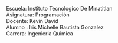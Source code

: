Escuela: Instituto Tecnologico De Minatitlan
<br>
Asignatura: Programación
<br>
Docente: Kevin David
<br>
Alumno : Iris Michelle Bautista Gonzalez
<br>
Carrera: Ingenieria Quimica

